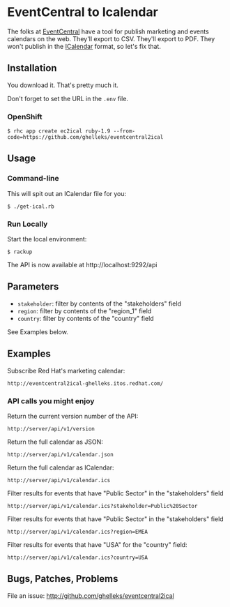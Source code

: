 # EventCentral to Icalendar

The folks at [EventCentral] have a tool for publish marketing and events
calendars on the web. They'll export to CSV. They'll export to PDF. They won't
publish in the [ICalendar] format, so let's fix that.

## Installation

You download it. That's pretty much it.

Don't forget to set the URL in the `.env` file.

### OpenShift

~~~~~
$ rhc app create ec2ical ruby-1.9 --from-code=https://github.com/ghelleks/eventcentral2ical
~~~~~

## Usage

### Command-line

This will spit out an ICalendar file for you:

~~~~~
$ ./get-ical.rb
~~~~~

### Run Locally

Start the local environment:
~~~~~
$ rackup
~~~~~

The API is now available at http://localhost:9292/api

## Parameters

* `stakeholder`: filter by contents of the "stakeholders" field
* `region`: filter by contents of the "region_1" field
* `country`: filter by contents of the "country" field

See Examples below.

## Examples

Subscribe Red Hat's marketing calendar:

    http://eventcentral2ical-ghelleks.itos.redhat.com/

### API calls you might enjoy

Return the current version number of the API:

   `http://server/api/v1/version`

Return the full calendar as JSON:

   `http://server/api/v1/calendar.json`

Return the full calendar as ICalendar:

   `http://server/api/v1/calendar.ics`

Filter results for events that have "Public Sector" in the "stakeholders" field

   `http://server/api/v1/calendar.ics?stakeholder=Public%20Sector`
    
Filter results for events that have "Public Sector" in the "stakeholders" field

   `http://server/api/v1/calendar.ics?region=EMEA`

Filter results for events that have "USA" for the "country" field:

   `http://server/api/v1/calendar.ics?country=USA`

## Bugs, Patches, Problems

File an issue: http://github.com/ghelleks/eventcentral2ical

[EventCentral]: http://www.g2planet.com/solutions.php
[ICalendar]: https://tools.ietf.org/html/rfc5545
